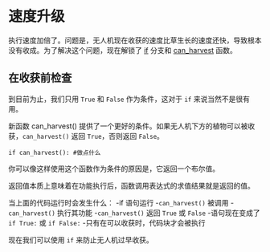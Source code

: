# 速度升级
执行速度加倍了。问题是，无人机现在收获的速度比草生长的速度还快，导致根本没有收成。为了解决这个问题，现在解锁了 [if](docs/scripting/if.md) 分支和 [can_harvest](functions/can_harvest) 函数。

## 在收获前检查
到目前为止，我们只用 `True` 和 `False` 作为条件，这对于 `if` 来说当然不是很有用。

新函数 can_harvest() 提供了一个更好的条件。如果无人机下方的植物可以被收获，`can_harvest()` 返回 `True`，否则返回 `False`。

`if can_harvest():
	#做点什么`

你可以像这样使用这个函数作为条件的原因是，它返回一个布尔值。

返回值本质上意味着在功能执行后，函数调用表达式的求值结果就是返回的值。

当上面的代码运行时会发生什么：
	-if 语句运行
	-`can_harvest()` 被调用
	-`can_harvest()` 执行其功能
	-`can_harvest()` 返回 `True` 或 `False`
	-语句现在变成了 `if True:` 或 `if False:`
	-只有在可以收获时，代码块才会被执行

现在我们可以使用 `if` 来防止无人机过早收获。